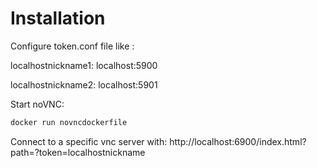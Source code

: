 # Installation

Configure token.conf file like :

localhostnickname1: localhost:5900

localhostnickname2: localhost:5901

Start noVNC:

```bash
docker run novncdockerfile
```

Connect to a specific vnc server with: http://localhost:6900/index.html?path=?token=localhostnickname

